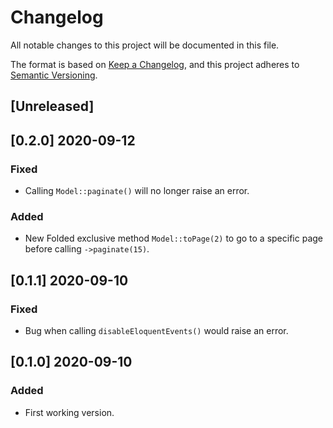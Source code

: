 # Changelog

All notable changes to this project will be documented in this file.

The format is based on [Keep a Changelog](https://keepachangelog.com/en/1.0.0/),
and this project adheres to [Semantic Versioning](https://semver.org/spec/v2.0.0.html).

## [Unreleased]

## [0.2.0] 2020-09-12

### Fixed

- Calling `Model::paginate()` will no longer raise an error.

### Added

- New Folded exclusive method `Model::toPage(2)` to go to a specific page before calling `->paginate(15)`.

## [0.1.1] 2020-09-10

### Fixed

- Bug when calling `disableEloquentEvents()` would raise an error.

## [0.1.0] 2020-09-10

### Added

- First working version.
